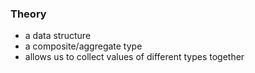 ### Theory
- a data structure
- a composite/aggregate type
- allows us to collect values of different types together